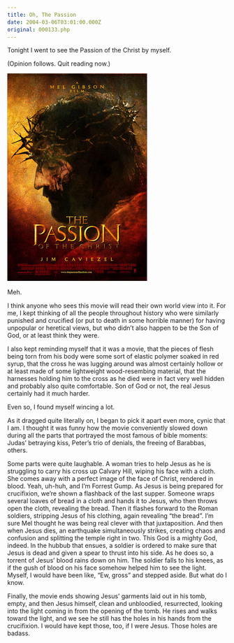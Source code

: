 ```yaml
---
title: Oh, The Passion
date: 2004-03-06T03:01:00.000Z
original: 000133.php
---
```


Tonight I went to see the Passion of the Christ by myself.

(Opinion follows. Quit reading now.)

<p class="polaroid" style="--deg: -2deg"><img src="./passionposter.jpg" /></p>

Meh.

I think anyone who sees this movie will read their own world view into it. For me, I kept thinking of all the people throughout history who were similarly punished and crucified (or put to death in some horrible manner) for having unpopular or heretical views, but who didn’t also happen to be the Son of God, or at least think they were.

I also kept reminding myself that it was a movie, that the pieces of flesh being torn from his body were some sort of elastic polymer soaked in red syrup, that the cross he was lugging around was almost certainly hollow or at least made of some lightweight wood-resembing material, that the harnesses holding him to the cross as he died were  in fact very well hidden and probably also quite comfortable. Son of God or not, the real Jesus certainly had it much harder.

Even so, I found myself wincing a lot.

As it dragged quite literally on, I began to pick it apart even more, cynic that I am. I thought it was funny how the movie conveniently slowed down during all the parts that portrayed the most famous of bible moments: Judas’ betraying kiss, Peter’s trio of denials, the freeing of Barabbas, others.

Some parts were quite laughable. A woman tries to help Jesus as he is struggling to carry his cross up Calvary Hill, wiping his face with a cloth. She comes away with a perfect image of the face of Christ, rendered in blood. Yeah, uh-huh, and I’m Forrest Gump. As Jesus is being prepared for crucifixion, we’re shown a flashback of the last supper. Someone wraps several loaves of bread in a cloth and hands it to Jesus, who then throws open the cloth, revealing the bread. Then it flashes forward to the Roman soldiers, stripping Jesus of his clothing, again revealing “the bread”. I’m sure Mel thought he was being real clever with that juxtaposition. And then when Jesus dies, an earthquake simultaneously strikes, creating chaos and confusion and splitting the temple right in two. This God is a mighty God, indeed. In the hubbub that ensues, a soldier is ordered to make sure that Jesus is dead and given a spear to thrust into his side.  As he does so, a torrent of Jesus’ blood rains down on him. The soldier falls to his knees, as if the gush of blood on his face somehow helped him to see the light. Myself, I would have been like, “Ew, gross” and stepped aside. But what do I know.

Finally, the movie ends showing Jesus’ garments laid out in his tomb, empty, and then Jesus himself, clean and unbloodied, resurrected, looking into the light coming in from the opening of the tomb. He rises and walks toward the light, and we see he still has the holes in his hands from the crucifixion. I would have kept those, too, if I were Jesus. Those holes are badass.


<!-- <div class="commentdivider"></div><span class="commentheader">2 Comments</span>



<div class="commentdivider">
<span class="commentauthorbox">Posted by u.m.</span>
<span class="commentdatebox">Friday, March  5, 2004</span>
<span class="commenttimebox">10:47 PM</span>
</div>
<div class="commentbody">sorry you wasted your time - stick to disney.

seems ironic that nobody is bothered by the gratuitous viloence of a terminator flick but add Jesus and voila - scandal! why is everyone so afraid of the Bible and the good it ultimately represents - take faith, Christianity and any other symblance of secular religion out of the mix and the end message is still “do unto others”. relax.</div>
<div class="commentdivider">
<span class="commentauthorbox">Posted by Pascal</span>
<span class="commentdatebox">Friday, March  5, 2004</span>
<span class="commenttimebox">10:55 PM</span>
</div>
<div class="commentbody">I didn’t mean to imply that the movie was a waste of time. A Disney version might well be, though. And I wasn’t bothered by the gratuitous violence. It was the best part!</div>



 -->
